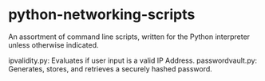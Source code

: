 # python-networking-scripts

An assortment of command line scripts, written for the Python interpreter unless otherwise indicated.  
  
ipvalidity.py: Evaluates if user input is a valid IP Address.
passwordvault.py: Generates, stores, and retrieves a securely hashed password.
